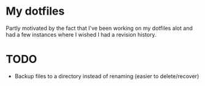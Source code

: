 My dotfiles
===========

Partly motivated by the fact that I've been working on my dotfiles alot
and had a few instances where I wished I had a revision history.

TODO
====
- Backup files to a directory instead of renaming (easier to delete/recover)

